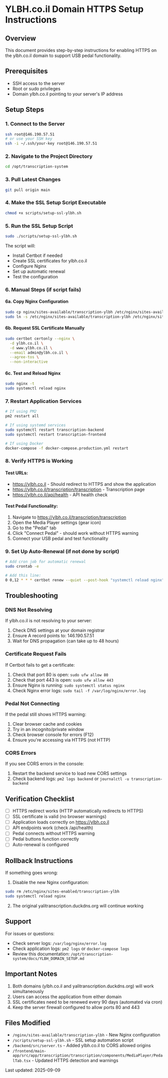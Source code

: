 # YLBH.co.il Domain HTTPS Setup Instructions

## Overview
This document provides step-by-step instructions for enabling HTTPS on the ylbh.co.il domain to support USB pedal functionality.

## Prerequisites
- SSH access to the server
- Root or sudo privileges
- Domain ylbh.co.il pointing to your server's IP address

## Setup Steps

### 1. Connect to the Server
```bash
ssh root@146.190.57.51
# or use your SSH key
ssh -i ~/.ssh/your-key root@146.190.57.51
```

### 2. Navigate to the Project Directory
```bash
cd /opt/transcription-system
```

### 3. Pull Latest Changes
```bash
git pull origin main
```

### 4. Make the SSL Setup Script Executable
```bash
chmod +x scripts/setup-ssl-ylbh.sh
```

### 5. Run the SSL Setup Script
```bash
sudo ./scripts/setup-ssl-ylbh.sh
```

The script will:
- Install Certbot if needed
- Create SSL certificates for ylbh.co.il
- Configure Nginx
- Set up automatic renewal
- Test the configuration

### 6. Manual Steps (if script fails)

#### 6a. Copy Nginx Configuration
```bash
sudo cp nginx/sites-available/transcription-ylbh /etc/nginx/sites-available/
sudo ln -s /etc/nginx/sites-available/transcription-ylbh /etc/nginx/sites-enabled/
```

#### 6b. Request SSL Certificate Manually
```bash
sudo certbot certonly --nginx \
  -d ylbh.co.il \
  -d www.ylbh.co.il \
  --email admin@ylbh.co.il \
  --agree-tos \
  --non-interactive
```

#### 6c. Test and Reload Nginx
```bash
sudo nginx -t
sudo systemctl reload nginx
```

### 7. Restart Application Services
```bash
# If using PM2
pm2 restart all

# If using systemd services
sudo systemctl restart transcription-backend
sudo systemctl restart transcription-frontend

# If using Docker
docker-compose -f docker-compose.production.yml restart
```

### 8. Verify HTTPS is Working

#### Test URLs:
- https://ylbh.co.il - Should redirect to HTTPS and show the application
- https://ylbh.co.il/transcription/transcription - Transcription page
- https://ylbh.co.il/api/health - API health check

#### Test Pedal Functionality:
1. Navigate to https://ylbh.co.il/transcription/transcription
2. Open the Media Player settings (gear icon)
3. Go to the "Pedal" tab
4. Click "Connect Pedal" - should work without HTTPS warning
5. Connect your USB pedal and test functionality

### 9. Set Up Auto-Renewal (if not done by script)
```bash
# Add cron job for automatic renewal
sudo crontab -e

# Add this line:
0 0,12 * * * certbot renew --quiet --post-hook "systemctl reload nginx"
```

## Troubleshooting

### DNS Not Resolving
If ylbh.co.il is not resolving to your server:
1. Check DNS settings at your domain registrar
2. Ensure A record points to: 146.190.57.51
3. Wait for DNS propagation (can take up to 48 hours)

### Certificate Request Fails
If Certbot fails to get a certificate:
1. Check that port 80 is open: `sudo ufw allow 80`
2. Check that port 443 is open: `sudo ufw allow 443`
3. Ensure Nginx is running: `sudo systemctl status nginx`
4. Check Nginx error logs: `sudo tail -f /var/log/nginx/error.log`

### Pedal Not Connecting
If the pedal still shows HTTPS warning:
1. Clear browser cache and cookies
2. Try in an incognito/private window
3. Check browser console for errors (F12)
4. Ensure you're accessing via HTTPS (not HTTP)

### CORS Errors
If you see CORS errors in the console:
1. Restart the backend service to load new CORS settings
2. Check backend logs: `pm2 logs backend` or `journalctl -u transcription-backend`

## Verification Checklist
- [ ] HTTPS redirect works (HTTP automatically redirects to HTTPS)
- [ ] SSL certificate is valid (no browser warnings)
- [ ] Application loads correctly on https://ylbh.co.il
- [ ] API endpoints work (check /api/health)
- [ ] Pedal connects without HTTPS warning
- [ ] Pedal buttons function correctly
- [ ] Auto-renewal is configured

## Rollback Instructions
If something goes wrong:

1. Disable the new Nginx configuration:
```bash
sudo rm /etc/nginx/sites-enabled/transcription-ylbh
sudo systemctl reload nginx
```

2. The original yalitranscription.duckdns.org will continue working

## Support
For issues or questions:
- Check server logs: `/var/log/nginx/error.log`
- Check application logs: `pm2 logs` or `docker-compose logs`
- Review this documentation: `/opt/transcription-system/docs/YLBH_DOMAIN_SETUP.md`

## Important Notes
1. Both domains (ylbh.co.il and yalitranscription.duckdns.org) will work simultaneously
2. Users can access the application from either domain
3. SSL certificates need to be renewed every 90 days (automated via cron)
4. Keep the server firewall configured to allow ports 80 and 443

## Files Modified
- `/nginx/sites-available/transcription-ylbh` - New Nginx configuration
- `/scripts/setup-ssl-ylbh.sh` - SSL setup automation script
- `/backend/src/server.ts` - Added ylbh.co.il to CORS allowed origins
- `/frontend/main-app/src/app/transcription/transcription/components/MediaPlayer/PedalTab.tsx` - Updated HTTPS detection and warnings

Last updated: 2025-09-09